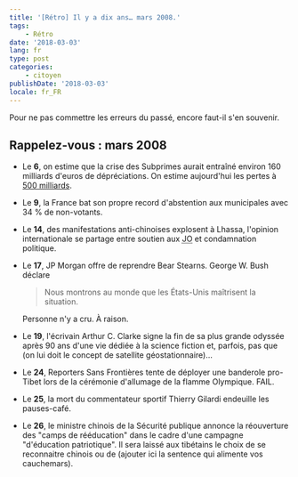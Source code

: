 ```yaml
---
title: '[Rétro] Il y a dix ans… mars 2008.'
tags:
    - Rétro
date: '2018-03-03'
lang: fr
type: post
categories:
    - citoyen
publishDate: '2018-03-03'
locale: fr_FR
---
```


Pour ne pas commettre les erreurs du passé, encore faut-il s'en souvenir.

<!-- more -->

## Rappelez-vous : mars 2008

*   Le **6**, on estime que la crise des Subprimes aurait entraîné environ 160 milliards d'euros de dépréciations. On estime aujourd'hui les pertes à [500 milliards](https://fr.wikipedia.org/wiki/Crise_des_subprimes).
*   Le **9**, la France bat son propre record d'abstention aux municipales avec 34 % de non-votants.
*   Le **14**, des manifestations anti-chinoises explosent à Lhassa, l'opinion internationale se partage entre soutien aux <abbr title="Jeux Olympiques">JO</abbr> et condamnation politique.
*   Le **17**, JP Morgan offre de reprendre Bear Stearns. George W. Bush déclare
    > Nous montrons au monde que les États-Unis maîtrisent la situation.

    Personne n'y a cru. À raison.
*   Le **19**, l'écrivain Arthur C. Clarke signe la fin de sa plus grande odyssée après 90 ans d'une vie dédiée à la science fiction et, parfois, pas que (on lui doit le concept de satellite géostationnaire)…
*   Le **24**, Reporters Sans Frontières tente de déployer une banderole pro-Tibet lors de la cérémonie d'allumage de la flamme Olympique. FAIL.
*   Le **25**, la mort du commentateur sportif Thierry Gilardi endeuille les pauses-café.
*   Le **26**, le ministre chinois de la Sécurité publique annonce la réouverture des "camps de rééducation" dans le cadre d'une campagne "d'éducation patriotique". Il sera laissé aux tibétains le choix de se reconnaitre chinois ou de (ajouter ici la sentence qui alimente vos cauchemars).